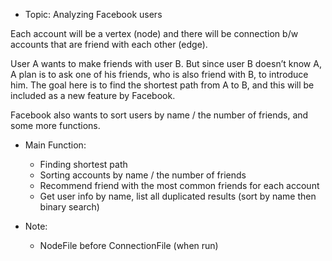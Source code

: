 - Topic: Analyzing Facebook users

Each account will be a vertex (node) and there will be connection b/w accounts that are friend with each other (edge).

User A wants to make friends with user B. But since user B doesn’t know A, A plan is to ask one of his friends, who is also friend with B, to introduce him. The goal here is to find the shortest path from A to B, and this will be included as a new feature by Facebook.

Facebook also wants to sort users by name / the number of friends, and some more functions.

- Main Function:
    + Finding shortest path
    + Sorting accounts by name / the number of friends
    + Recommend friend with the most common friends for each account
    + Get user info by name, list all duplicated results (sort by name then binary search)

- Note:
    + NodeFile before ConnectionFile (when run)
    
